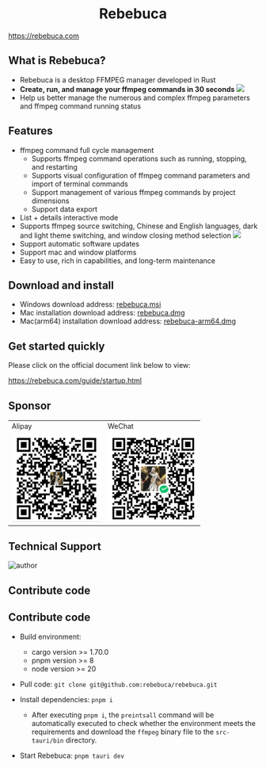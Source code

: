 <h1 align="center">Rebebuca</h1>

https://rebebuca.com

## What is Rebebuca?

- Rebebuca is a desktop FFMPEG manager developed in Rust
- **Create, run, and manage your ffmpeg commands in 30 seconds**
![](./docs/quick.gif)
- Help us better manage the numerous and complex ffmpeg parameters and ffmpeg command running status

## Features

- ffmpeg command full cycle management
   - Supports ffmpeg command operations such as running, stopping, and restarting
   - Supports visual configuration of ffmpeg command parameters and import of terminal commands
   - Support management of various ffmpeg commands by project dimensions
   - Support data export
- List + details interactive mode
- Supports ffmpeg source switching, Chinese and English languages, dark and light theme switching, and window closing method selection
![](./docs/config.gif)
- Support automatic software updates
- Support mac and window platforms
- Easy to use, rich in capabilities, and long-term maintenance

## Download and install

- Windows download address: [rebebuca.msi](https://download.m7s.live/rb/Rebebuca_0.1.0_x64_en-US.msi)
- Mac installation download address: [rebebuca.dmg](https://download.m7s.live/rb/Rebebuca_0.1.0_x64.dmg)
- Mac(arm64) installation download address: [rebebuca-arm64.dmg](https://download.m7s.live/rb/Rebebuca_0.1.0_aarch64.dmg)

## Get started quickly

Please click on the official document link below to view:

https://rebebuca.com/guide/startup.html

## Sponsor

<table>
<tr>
<td>Alipay</td>
<td>WeChat</td>
</tr>
<tr>
<td>
<img src="./docs/zfb-pay.jpg" width="180" height="180" alt="Alipay appreciation code">
</td>
<td>
<img src="./docs/wx-pay.jpg" width="180" height="180" alt="WeChat Appreciation Code"></td>
</tr>
</table>

## Technical Support

<img src="https://rebebuca.com/author.jpg" alt="author" width="200" height="200">

## Contribute code

## Contribute code

- Build environment:
   - cargo version >= 1.70.0
   - pnpm version >= 8
   - node version >= 20

- Pull code: `git clone git@github.com:rebebuca/rebebuca.git`
- Install dependencies: `pnpm i`
   - After executing `pnpm i`, the `preintsall` command will be automatically executed to check whether the environment meets the requirements and download the `ffmpeg` binary file to the `src-tauri/bin` directory.
- Start Rebebuca: `pnpm tauri dev`